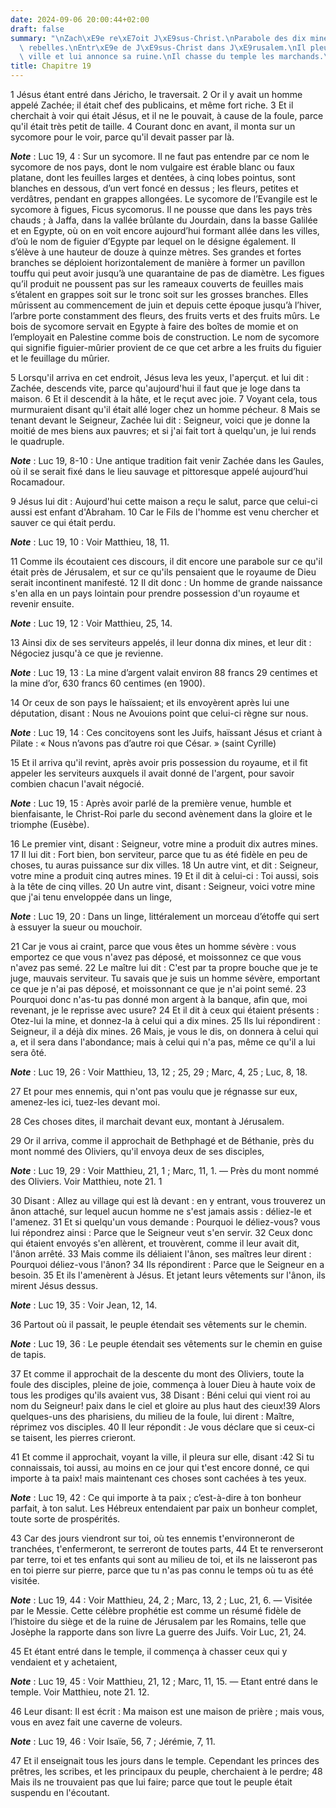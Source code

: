 ```yaml
---
date: 2024-09-06 20:00:44+02:00
draft: false
summary: "\nZach\xE9e re\xE7oit J\xE9sus-Christ.\nParabole des dix mines et des sujets\
  \ rebelles.\nEntr\xE9e de J\xE9sus-Christ dans J\xE9rusalem.\nIl pleure sur cette\
  \ ville et lui annonce sa ruine.\nIl chasse du temple les marchands.\n"
title: Chapitre 19
---
```





1 Jésus étant entré dans Jéricho, le traversait. 2 Or il y avait un homme appelé Zachée; il était chef des publicains, et même fort riche. 3 Et il cherchait à voir qui était Jésus, et il ne le pouvait, à cause de la foule, parce qu'il était très petit de taille. 4 Courant donc en avant, il monta sur un sycomore pour le voir, parce qu'il devait passer par là.

***Note*** :  Luc 19, 4 : Sur un sycomore. Il ne faut pas entendre par ce nom le sycomore de nos pays, dont le nom vulgaire est érable blanc ou faux platane, dont les feuilles larges et dentées, à cinq lobes pointus, sont blanches en dessous, d’un vert foncé en dessus ; les fleurs, petites et verdâtres, pendant en grappes allongées. Le sycomore de l’Evangile est le sycomore à figues, Ficus sycomorus. Il ne pousse que dans les pays très chauds ; à Jaffa, dans la vallée brûlante du Jourdain, dans la basse Galilée et en Egypte, où on en voit encore aujourd’hui formant allée dans les villes, d’où le nom de figuier d’Egypte par lequel on le désigne également. Il s’élève à une hauteur de douze à quinze mètres. Ses grandes et fortes branches se déploient horizontalement de manière à former un pavillon touffu qui peut avoir jusqu’à une quarantaine de pas de diamètre. Les figues qu’il produit ne poussent pas sur les rameaux couverts de feuilles mais s’étalent en grappes soit sur le tronc soit sur les grosses branches. Elles
mûrissent au commencement de juin et depuis cette époque jusqu’à l’hiver, l’arbre porte constamment des fleurs, des fruits verts et des fruits mûrs. Le bois de sycomore servait en Egypte à faire des boîtes de momie et on l’employait en Palestine comme bois de construction. Le nom de sycomore qui signifie figuier-mûrier provient de ce que cet arbre a les fruits du figuier et le feuillage du mûrier.

5 Lorsqu'il arriva en cet endroit, Jésus leva les yeux, l'aperçut. et lui dit : Zachée, descends vite, parce qu'aujourd'hui il faut que je loge dans ta maison. 6 Et il descendit à la hâte, et le reçut avec joie. 7 Voyant cela, tous murmuraient disant qu'il était allé loger chez un homme pécheur. 8 Mais se tenant devant le Seigneur, Zachée lui dit : Seigneur, voici que je donne la moitié de mes biens aux pauvres; et si j'ai fait tort à quelqu'un, je lui rends le quadruple.

***Note*** :  Luc 19, 8-10 : Une antique tradition fait venir Zachée dans les Gaules, où il se serait fixé dans le lieu sauvage et pittoresque appelé aujourd’hui Rocamadour.

9 Jésus lui dit : Aujourd'hui cette maison a reçu le salut, parce que celui-ci aussi est enfant d'Abraham. 10 Car le Fils de l'homme est venu chercher et sauver ce qui était perdu.

***Note*** :  Luc 19, 10 : Voir Matthieu, 18, 11.


11 Comme ils écoutaient ces discours, il dit encore une parabole sur ce qu'il était près de Jérusalem, et sur ce qu'ils pensaient que le royaume de Dieu serait incontinent manifesté. 12 Il dit donc : Un homme de grande naissance s'en alla en un pays lointain pour prendre possession d'un royaume et revenir ensuite.

***Note*** :  Luc 19, 12 : Voir Matthieu, 25, 14.


13 Ainsi dix de ses serviteurs appelés, il leur donna dix mines, et leur dit : Négociez jusqu'à ce que je revienne.

***Note*** :  Luc 19, 13 : La mine d’argent valait environ 88 francs 29 centimes et la mine d’or, 630 francs 60 centimes (en 1900).

14 Or ceux de son pays le haïssaient; et ils envoyèrent après lui une députation, disant : Nous ne Avouions point que celui-ci règne sur nous.

***Note*** :  Luc 19, 14 : Ces concitoyens sont les Juifs, haïssant Jésus et criant à Pilate : « Nous n’avons pas d’autre roi que César. » (saint Cyrille)

15 Et il arriva qu'il revint, après avoir pris possession du royaume, et il fit appeler les serviteurs auxquels il avait donné de l'argent, pour savoir combien chacun l'avait négocié.

***Note*** :  Luc 19, 15 : Après avoir parlé de la première venue, humble et bienfaisante, le Christ-Roi parle du second avènement dans la gloire et le triomphe (Eusèbe).

16 Le premier vint, disant : Seigneur, votre mine a produit dix autres mines. 17 Il lui dit : Fort bien, bon serviteur, parce que tu as été fidèle en peu de choses, tu auras puissance sur dix villes. 18 Un autre vint, et dit : Seigneur, votre mine a produit cinq autres mines. 19 Et il dit à celui-ci : Toi aussi, sois à la tête de cinq villes. 20 Un autre vint, disant : Seigneur, voici votre mine que j'ai tenu enveloppée dans un linge,

***Note*** :  Luc 19, 20 : Dans un linge, littéralement un morceau d’étoffe qui sert à essuyer la sueur ou mouchoir.

21 Car je vous ai craint, parce que vous êtes un homme sévère : vous emportez ce que vous n'avez pas déposé, et moissonnez ce que vous n'avez pas semé. 22 Le maître lui dit : C'est par ta propre bouche que je te juge, mauvais serviteur. Tu savais que je suis un homme sévère, emportant ce que je n'ai pas déposé, et moissonnant ce que je n'ai point semé. 23 Pourquoi donc n'as-tu pas donné mon argent à la banque, afin que, moi revenant, je le reprisse avec usure? 24 Et il dit à ceux qui étaient présents : Otez-lui la mine, et donnez-la à celui qui a dix mines. 25 Ils lui répondirent : Seigneur, il a déjà dix mines. 26 Mais, je vous le dis, on donnera à celui qui a, et il sera dans l'abondance; mais à celui qui n'a pas, même ce qu'il a lui sera ôté.

***Note*** :  Luc 19, 26 : Voir Matthieu, 13, 12 ; 25, 29 ; Marc, 4, 25 ; Luc, 8, 18.

27 Et pour mes ennemis, qui n'ont pas voulu que je régnasse sur eux, amenez-les ici, tuez-les devant moi.


28 Ces choses dites, il marchait devant eux, montant à Jérusalem.


29 Or il arriva, comme il approchait de Bethphagé et de Béthanie, près du mont nommé des Oliviers, qu'il envoya deux de ses disciples,

***Note*** :  Luc 19, 29 : Voir Matthieu, 21, 1 ; Marc, 11, 1. ― Près du mont nommé des Oliviers. Voir Matthieu, note 21. 1

30 Disant : Allez au village qui est là devant : en y entrant, vous trouverez un ânon attaché, sur lequel aucun homme ne s'est jamais assis : déliez-le et l'amenez. 31 Et si quelqu'un vous demande : Pourquoi le déliez-vous? vous lui répondrez ainsi : Parce que le Seigneur veut s'en servir. 32 Ceux donc qui étaient envoyés s'en allèrent, et trouvèrent, comme il leur avait dit, l'ânon arrêté. 33 Mais comme ils déliaient l'ânon, ses maîtres leur dirent : Pourquoi déliez-vous l'ânon? 34 Ils répondirent : Parce que le Seigneur en a besoin. 35 Et ils l'amenèrent à Jésus. Et jetant leurs vêtements sur l'ânon, ils mirent Jésus dessus.

***Note*** :  Luc 19, 35 : Voir Jean, 12, 14.

36 Partout où il passait, le peuple étendait ses vêtements sur le chemin.

***Note*** :  Luc 19, 36 : Le peuple étendait ses vêtements sur le chemin en guise de tapis.

37 Et comme il approchait de la descente du mont des Oliviers, toute la foule des disciples, pleine de joie, commença à louer Dieu à haute voix de tous les prodiges qu'ils avaient vus, 38 Disant : Béni celui qui vient roi au nom du Seigneur! paix dans le ciel et gloire au plus haut des cieux!39 Alors quelques-uns des pharisiens, du milieu de la foule, lui dirent : Maître, réprimez vos disciples. 40 Il leur répondit : Je vous déclare que si ceux-ci se taisent, les pierres crieront.


41 Et comme il approchait, voyant la ville, il pleura sur elle, disant :42 Si tu connaissais, toi aussi, au moins en ce jour qui t'est encore donné, ce qui importe à ta paix! mais maintenant ces choses sont cachées à tes yeux.

***Note*** :  Luc 19, 42 : Ce qui importe à ta paix ; c’est-à-dire à ton bonheur parfait, à ton salut. Les Hébreux entendaient par paix un bonheur complet, toute sorte de prospérités.

43 Car des jours viendront sur toi, où tes ennemis t'environneront de tranchées, t'enfermeront, te serreront de toutes parts, 44 Et te renverseront par terre, toi et tes enfants qui sont au milieu de toi, et ils ne laisseront pas en toi pierre sur pierre, parce que tu n'as pas connu le temps où tu as été visitée.

***Note*** :  Luc 19, 44 : Voir Matthieu, 24, 2 ; Marc, 13, 2 ; Luc, 21, 6. ― Visitée par le Messie. Cette célèbre prophétie est comme un résumé fidèle de l’histoire du siège et de la ruine de Jérusalem par les Romains, telle que Josèphe la rapporte dans son livre La guerre des Juifs. Voir Luc, 21, 24.


45 Et étant entré dans le temple, il commença à chasser ceux qui y vendaient et y achetaient,

***Note*** :  Luc 19, 45 : Voir Matthieu, 21, 12 ; Marc, 11, 15. ― Etant entré dans le temple. Voir Matthieu, note 21. 12.

46 Leur disant: Il est écrit : Ma maison est une maison de prière ; mais vous, vous en avez fait une caverne de voleurs.

***Note*** :  Luc 19, 46 : Voir Isaïe, 56, 7 ; Jérémie, 7, 11.


47 Et il enseignait tous les jours dans le temple. Cependant les princes des prêtres, les scribes, et les principaux du peuple, cherchaient à le perdre; 48 Mais ils ne trouvaient pas que lui faire; parce que tout le peuple était suspendu en l'écoutant.

